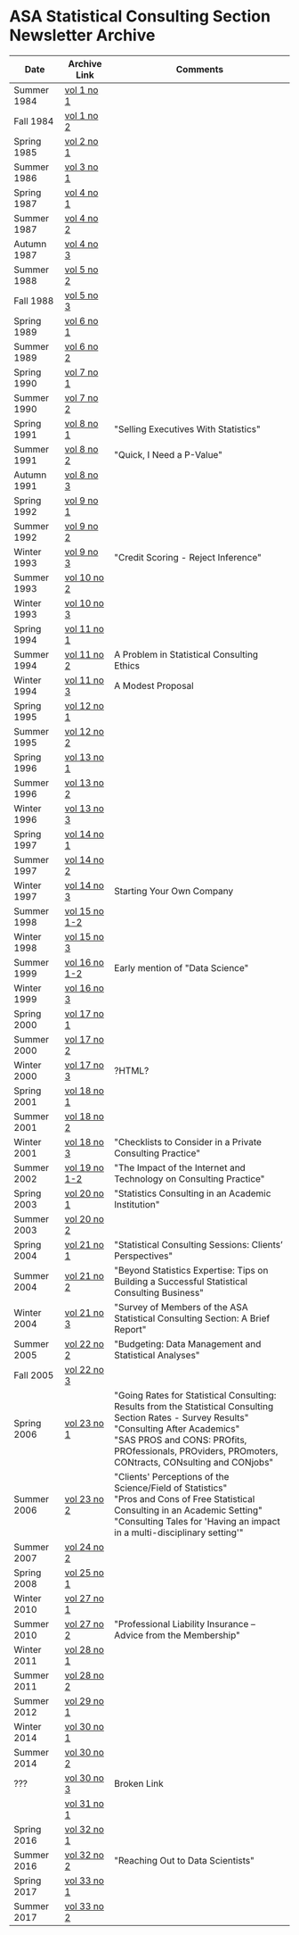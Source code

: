 # ASA Statistical Consulting Section Newsletter Archive 



|Date|Archive Link|Comments|
|---|---|---|
|Summer 1984| [vol 1 no 1](https://web.archive.org/web/20221010212437id_/https://higherlogicdownload.s3.amazonaws.com/AMSTAT/f6e8f6fd-6343-44e2-aa52-8b4e405c5457/UploadedImages/Newsletters/1980s/Stat%20Consulting%20newsletter%201.1%20June%201984.pdf)||
|Fall 1984| [vol 1 no 2](https://web.archive.org/web/20221010212353id_/https://higherlogicdownload.s3.amazonaws.com/AMSTAT/f6e8f6fd-6343-44e2-aa52-8b4e405c5457/UploadedImages/Newsletters/1980s/Stat%20Consulting%20newsletter%201.2%20Fall%201984.pdf) ||
|Spring 1985| [vol 2 no 1](https://web.archive.org/web/20221010212415id_/https://higherlogicdownload.s3.amazonaws.com/AMSTAT/f6e8f6fd-6343-44e2-aa52-8b4e405c5457/UploadedImages/Newsletters/1980s/Stat%20Consulting%20newsletter%202.1%20Spring%201985.pdf) | |
|Summer 1986| [vol 3 no 1](https://web.archive.org/web/20221010212425id_/https://higherlogicdownload.s3.amazonaws.com/AMSTAT/f6e8f6fd-6343-44e2-aa52-8b4e405c5457/UploadedImages/Newsletters/1980s/Stat%20Consulting%20newsletter%203.1%20Spring%201986.pdf)||
|Spring 1987| [vol 4 no 1](https://web.archive.org/web/20221010212443id_/https://higherlogicdownload.s3.amazonaws.com/AMSTAT/f6e8f6fd-6343-44e2-aa52-8b4e405c5457/UploadedImages/Newsletters/1980s/Stat%20Consulting%20newsletter%204.1%20Spring%201987.pdf) ||
|Summer 1987| [vol 4 no 2](https://web.archive.org/web/20221010212438id_/https://higherlogicdownload.s3.amazonaws.com/AMSTAT/f6e8f6fd-6343-44e2-aa52-8b4e405c5457/UploadedImages/Newsletters/1980s/Stat%20Consulting%20newsletter%204.2%20Summer%201987.pdf) ||
|Autumn 1987| [vol 4 no 3](https://web.archive.org/web/20221010212405id_/https://higherlogicdownload.s3.amazonaws.com/AMSTAT/f6e8f6fd-6343-44e2-aa52-8b4e405c5457/UploadedImages/Newsletters/1980s/Stat%20Consulting%20newsletter%204.3%20Autumn%201987.pdf) ||
|Summer 1988| [vol 5 no 2](https://web.archive.org/web/20221010212435id_/https://higherlogicdownload.s3.amazonaws.com/AMSTAT/f6e8f6fd-6343-44e2-aa52-8b4e405c5457/UploadedImages/Newsletters/1980s/Stat%20Consulting%20newsletter%205.2%20Summer%201988.pdf) ||
|Fall 1988| [vol 5 no 3](https://web.archive.org/web/20221010212447id_/https://higherlogicdownload.s3.amazonaws.com/AMSTAT/f6e8f6fd-6343-44e2-aa52-8b4e405c5457/UploadedImages/Newsletters/1980s/Stat%20Consulting%20newsletter%205.3%20Fall%201988.pdf) ||
|Spring 1989| [vol 6 no 1](https://web.archive.org/web/20221010212457id_/https://higherlogicdownload.s3.amazonaws.com/AMSTAT/f6e8f6fd-6343-44e2-aa52-8b4e405c5457/UploadedImages/Newsletters/1980s/Stat%20Consulting%20newsletter%206.1%20Spring%201989.pdf) ||
|Summer 1989| [vol 6 no 2](https://web.archive.org/web/20221010212421id_/https://higherlogicdownload.s3.amazonaws.com/AMSTAT/f6e8f6fd-6343-44e2-aa52-8b4e405c5457/UploadedImages/Newsletters/1980s/Stat%20Consulting%20newsletter%206.2%20Summer%201989.pdf) || 
|Spring 1990| [vol 7 no 1](https://web.archive.org/web/20221010212429id_/https://higherlogicdownload.s3.amazonaws.com/AMSTAT/f6e8f6fd-6343-44e2-aa52-8b4e405c5457/UploadedImages/Newsletters/1990s/Stat%20Consulting%20newsletter%207.1%20Spring%201990.pdf)|
|Summer 1990 | [vol 7 no 2](https://web.archive.org/web/20221010212351id_/https://higherlogicdownload.s3.amazonaws.com/AMSTAT/f6e8f6fd-6343-44e2-aa52-8b4e405c5457/UploadedImages/Newsletters/1990s/Stat%20Consulting%20newsletter%207.2%20Summer%201990.pdf) ||
|Spring 1991 | [vol 8 no 1](https://web.archive.org/web/20221010212427/https://higherlogicdownload.s3.amazonaws.com/AMSTAT/f6e8f6fd-6343-44e2-aa52-8b4e405c5457/UploadedImages/Newsletters/1990s/Stat%20Consulting%20newsletter%208.1%20Spring%201991.pdf) |"Selling Executives With Statistics"|
|Summer 1991 | [vol 8 no 2](https://web.archive.org/web/20221010212409id_/https://higherlogicdownload.s3.amazonaws.com/AMSTAT/f6e8f6fd-6343-44e2-aa52-8b4e405c5457/UploadedImages/Newsletters/1990s/Stat%20Consulting%20newsletter%208.2%20Summer%201991.pdf) | "Quick, I Need a P-Value" |
|Autumn 1991 | [vol 8 no 3](https://web.archive.org/web/20221010212456id_/https://higherlogicdownload.s3.amazonaws.com/AMSTAT/f6e8f6fd-6343-44e2-aa52-8b4e405c5457/UploadedImages/Newsletters/1990s/Stat%20Consulting%20newsletter%208.3%20Autumn%201991.pdf) | |
|Spring 1992 | [vol 9 no 1](https://web.archive.org/web/20221010212355id_/https://higherlogicdownload.s3.amazonaws.com/AMSTAT/f6e8f6fd-6343-44e2-aa52-8b4e405c5457/UploadedImages/Newsletters/1990s/Stat%20Consulting%20newsletter%209.1%20Spring%201992.pdf) | |
|Summer 1992 | [vol 9 no 2](https://web.archive.org/web/20221010212422id_/https://higherlogicdownload.s3.amazonaws.com/AMSTAT/f6e8f6fd-6343-44e2-aa52-8b4e405c5457/UploadedImages/Newsletters/1990s/Stat%20Consulting%20newsletter%209.2%20Summer%201992.pdf) | |
|Winter 1993 | [vol 9 no 3](https://web.archive.org/web/20221010212444id_/https://higherlogicdownload.s3.amazonaws.com/AMSTAT/f6e8f6fd-6343-44e2-aa52-8b4e405c5457/UploadedImages/Newsletters/1990s/Stat%20Consulting%20newsletter%209.3%20Winter%201993.pdf) | "Credit Scoring - Reject Inference" |
|Summer 1993 | [vol 10 no 2](https://web.archive.org/web/20221010223520id_/https://higherlogicdownload.s3.amazonaws.com/AMSTAT/f6e8f6fd-6343-44e2-aa52-8b4e405c5457/UploadedImages/Newsletters/1990s/Stat%20Consulting%20newsletter%2010.2%20Summer%201993.pdf) | |
|Winter 1993 | [vol 10 no 3](https://web.archive.org/web/20221010212522id_/https://higherlogicdownload.s3.amazonaws.com/AMSTAT/f6e8f6fd-6343-44e2-aa52-8b4e405c5457/UploadedImages/Newsletters/1990s/Stat%20Consulting%20newsletter%2010.3%20Winter%201993.pdf) | |
|Spring 1994 | [vol 11 no 1](https://web.archive.org/web/20221010212402id_/https://higherlogicdownload.s3.amazonaws.com/AMSTAT/f6e8f6fd-6343-44e2-aa52-8b4e405c5457/UploadedImages/Newsletters/1990s/Stat%20Consulting%20newsletter%2011.1%20Spring%201994.pdf) | |
|Summer 1994 | [vol 11 no 2](https://web.archive.org/web/20221010212503id_/https://higherlogicdownload.s3.amazonaws.com/AMSTAT/f6e8f6fd-6343-44e2-aa52-8b4e405c5457/UploadedImages/Newsletters/1990s/Stat%20Consulting%20newsletter%2011.2%20Summer%201994.pdf) | A Problem in Statistical Consulting Ethics|
|Winter 1994 | [vol 11 no 3](https://web.archive.org/web/20221010212423id_/https://higherlogicdownload.s3.amazonaws.com/AMSTAT/f6e8f6fd-6343-44e2-aa52-8b4e405c5457/UploadedImages/Newsletters/1990s/Stat%20Consulting%20newsletter%2011.3%20Winter%201994.pdf) |A Modest Proposal|
|Spring 1995 | [vol 12 no 1](https://web.archive.org/web/20070331051646id_/http://www.amstat.org:80/sections/cnsl/newsletter/pdf_archive/vol12no1.pdf) ||
|Summer 1995 | [vol 12 no 2](https://web.archive.org/web/20070331051646id_/http://www.amstat.org:80/sections/cnsl/newsletter/pdf_archive/vol12no2.pdf) ||
|Spring 1996 | [vol 13 no 1](https://web.archive.org/web/20070331051646id_/http://www.amstat.org:80/sections/cnsl/newsletter/pdf_archive/vol13no1.pdf) ||
|Summer 1996 | [vol 13 no 2](https://web.archive.org/web/20070331051646id_/http://www.amstat.org:80/sections/cnsl/newsletter/pdf_archive/vol13no2.pdf) ||
|Winter 1996 | [vol 13 no 3](https://web.archive.org/web/20070331051646id_/http://www.amstat.org:80/sections/cnsl/newsletter/pdf_archive/vol13no3.pdf) ||
|Spring 1997 | [vol 14 no 1](https://web.archive.org/web/20070331051646id_/http://www.amstat.org:80/sections/cnsl/newsletter/pdf_archive/vol14no1.pdf) ||
|Summer 1997 | [vol 14 no 2](https://web.archive.org/web/20070331051646id_/http://www.amstat.org:80/sections/cnsl/newsletter/pdf_archive/vol14no2.pdf) ||
|Winter 1997 | [vol 14 no 3](https://web.archive.org/web/20070331051646id_/http://www.amstat.org:80/sections/cnsl/newsletter/pdf_archive/vol14no3.pdf) | Starting Your Own Company |
|Summer 1998 | [vol 15 no 1-2](https://web.archive.org/web/20070331051646id_/http://www.amstat.org:80/sections/cnsl/newsletter/pdf_archive/vol15no1-2.pdf) ||
|Winter 1998 | [vol 15 no 3](https://web.archive.org/web/20070331051646id_/http://www.amstat.org:80/sections/cnsl/newsletter/pdf_archive/vol15no3.pdf) ||
|Summer 1999 | [vol 16 no 1-2](https://web.archive.org/web/20070331051646id_/http://www.amstat.org:80/sections/cnsl/newsletter/pdf_archive/vol16no1-2.pdf) | Early mention of "Data Science" |
|Winter 1999 | [vol 16 no 3](https://web.archive.org/web/20070331051646id_/http://www.amstat.org:80/sections/cnsl/newsletter/pdf_archive/vol16no3.pdf) |  |
|Spring 2000 | [vol 17 no 1](https://web.archive.org/web/20070331051646id_/http://www.amstat.org:80/sections/cnsl/newsletter/pdf_archive/vol17no1.pdf) ||
|Summer 2000 | [vol 17 no 2](https://web.archive.org/web/20070331051646id_/http://www.amstat.org:80/sections/cnsl/newsletter/pdf_archive/vol17no2.pdf) ||
|Winter 2000 | [vol 17 no 3](https://web.archive.org/web/20080226022338id_/http://www.amstat.org:80/sections/cnsl/newsletter/html_archive/vol17no3.html) | ?HTML? |
|Spring 2001 | [vol 18 no 1](https://web.archive.org/web/20070331051646id_/http://www.amstat.org:80/sections/cnsl/newsletter/pdf_archive/vol18no1.pdf) ||
|Summer 2001 | [vol 18 no 2](https://web.archive.org/web/20070331051646id_/http://www.amstat.org:80/sections/cnsl/newsletter/pdf_archive/vol18no2.pdf) ||
|Winter 2001 | [vol 18 no 3](https://web.archive.org/web/20070331051646id_/http://www.amstat.org:80/sections/cnsl/newsletter/pdf_archive/vol18no3.pdf) | "Checklists to Consider in a Private Consulting Practice" |
|Summer 2002 | [vol 19 no 1-2](https://web.archive.org/web/20070331051646id_/http://www.amstat.org:80/sections/cnsl/newsletter/pdf_archive/vol19no1-2.pdf) | "The Impact of the Internet and Technology on Consulting Practice" |
|Spring 2003 | [vol 20 no 1](https://web.archive.org/web/20070331051646id_/http://www.amstat.org:80/sections/cnsl/newsletter/pdf_archive/vol20no1.pdf) | "Statistics Consulting in an Academic Institution" |
|Summer 2003 | [vol 20 no 2](https://web.archive.org/web/20070331051646id_/http://www.amstat.org:80/sections/cnsl/newsletter/pdf_archive/vol20no2.pdf) ||
|Spring 2004 | [vol 21 no 1](https://web.archive.org/web/20070331051646id_/http://www.amstat.org:80/sections/cnsl/newsletter/pdf_archive/vol21no1.pdf) | "Statistical Consulting Sessions: Clients’ Perspectives" |
|Summer 2004 | [vol 21 no 2](https://web.archive.org/web/20070331051646id_/http://www.amstat.org:80/sections/cnsl/newsletter/pdf_archive/vol21no2.pdf) | "Beyond Statistics Expertise: Tips on Building a Successful Statistical Consulting Business" |
|Winter 2004 |[vol 21 no 3](https://web.archive.org/web/20070331051646id_/http://www.amstat.org:80/sections/cnsl/newsletter/pdf_archive/vol21no3.pdf) | "Survey of Members of the ASA Statistical Consulting Section: A Brief Report" |
|Summer 2005 |[vol 22 no 2](https://web.archive.org/web/20070331051646id_/http://www.amstat.org:80/sections/cnsl/newsletter/pdf_archive/vol22no2.pdf) | "Budgeting: Data Management and Statistical Analyses" |
|Fall 2005 | [vol 22 no 3](https://web.archive.org/web/20070331051646id_/http://www.amstat.org:80/sections/cnsl/newsletter/pdf_archive/vol22no3.pdf) ||
|Spring 2006 | [vol 23 no 1](https://web.archive.org/web/20070331051646id_/http://www.amstat.org:80/sections/cnsl/newsletter/pdf_archive/vol23no1.pdf) | "Going Rates for Statistical Consulting: Results from the Statistical Consulting Section Rates - Survey Results" <br/> "Consulting After Academics" <br/> "SAS PROS and CONS: PROfits, PROfessionals, PROviders, PROmoters, CONtracts, CONsulting and CONjobs" <br/> |
|Summer 2006 | [vol 23 no 2](https://web.archive.org/web/20070331051646id_/http://www.amstat.org:80/sections/cnsl/newsletter/pdf_archive/vol23no2.pdf) | "Clients' Perceptions of the Science/Field of Statistics" <br/> "Pros and Cons of Free Statistical Consulting in an Academic Setting" <br/> "Consulting Tales for 'Having an impact in a multi-disciplinary setting'" |
|Summer 2007 |[vol 24 no 2](https://web.archive.org/web/20220302214037id_/https://www.glaserconsult.com/docs/editorials/vol24no2.pdf) ||
|Spring 2008 |[vol 25 no 1](https://web.archive.org/web/20130307024532id_/http://www.amstat.org/sections/cnsl/newsletter/pdf_archive/vol25no1.pdf) ||
|Winter 2010 |[vol 27 no 1](https://web.archive.org/web/20220307180921id_/https://higherlogicdownload.s3.amazonaws.com/AMSTAT/f6e8f6fd-6343-44e2-aa52-8b4e405c5457/UploadedImages/Newsletters/2010%20v27.1%20CNSL%20Newsletter.pdf) ||
|Summer 2010 |[vol 27 no 2](https://web.archive.org/web/20220307194040id_/https://higherlogicdownload.s3.amazonaws.com/AMSTAT/f6e8f6fd-6343-44e2-aa52-8b4e405c5457/UploadedImages/Newsletters/2010%20v27.2%20CNSL%20Newsletter.pdf) | "Professional Liability Insurance – Advice from the Membership" |
|Winter 2011 |[vol 28 no 1](https://web.archive.org/web/20210331051646id_/https://higherlogicdownload.s3.amazonaws.com/AMSTAT/f6e8f6fd-6343-44e2-aa52-8b4e405c5457/UploadedImages/Newsletters/2011%20v28.1%20CNSL%20Newsletter.pdf) ||
|Summer 2011 | [vol 28 no 2](https://web.archive.org/web/20220307200929id_/https://higherlogicdownload.s3.amazonaws.com/AMSTAT/f6e8f6fd-6343-44e2-aa52-8b4e405c5457/UploadedImages/Newsletters/2011%20v28.2%20CNSL%20Newsletter.pdf) ||
|Summer 2012 | [vol 29 no 1](https://web.archive.org/web/20220307201014id_/https://higherlogicdownload.s3.amazonaws.com/AMSTAT/f6e8f6fd-6343-44e2-aa52-8b4e405c5457/UploadedImages/Newsletters/2012%20v29.1%20CNSL%20Newsletter.pdf) ||
|Winter 2014 | [vol 30 no 1](https://web.archive.org/web/20220307200952id_/https://higherlogicdownload.s3.amazonaws.com/AMSTAT/f6e8f6fd-6343-44e2-aa52-8b4e405c5457/UploadedImages/Newsletters/2014%20v30.1%20CNSL%20Newsletter.pdf) ||
|Summer 2014 | [vol 30 no 2](https://web.archive.org/web/20220307201113id_/https://higherlogicdownload.s3.amazonaws.com/AMSTAT/f6e8f6fd-6343-44e2-aa52-8b4e405c5457/UploadedImages/Newsletters/2014%20v30.2%20CNSL%20Newsletter.pdf) ||
| ??? |[vol 30 no 3](https://web.archive.org/web/20210331051646id_/https://higherlogicdownload.s3.amazonaws.com/AMSTAT/f6e8f6fd-6343-44e2-aa52-8b4e405c5457/UploadedFiles/StatisticalConsultant_v30no3.pdf) | Broken Link |
||[vol 31 no 1](https://web.archive.org/web/20210331051646id_/https://higherlogicdownload.s3.amazonaws.com/AMSTAT/f6e8f6fd-6343-44e2-aa52-8b4e405c5457/UploadedImages/StatisticalConsultant_v31no1.pdf) ||
|Spring 2016 | [vol 32 no 1](https://web.archive.org/web/20210331051646id_/https://higherlogicdownload.s3.amazonaws.com/AMSTAT/f6e8f6fd-6343-44e2-aa52-8b4e405c5457/UploadedImages/StatisticalConsultant_v32no1.pdf) ||
|Summer 2016 | [vol 32 no 2](https://web.archive.org/web/20210331051646id_/https://higherlogicdownload.s3.amazonaws.com/AMSTAT/f6e8f6fd-6343-44e2-aa52-8b4e405c5457/UploadedImages/Newsletters/2000s/StatisticalConsultant_v32no2.pdf)| "Reaching Out to Data Scientists" |
|Spring 2017 | [vol 33 no 1](https://web.archive.org/web/20210331051646id_/https://higherlogicdownload.s3.amazonaws.com/AMSTAT/f6e8f6fd-6343-44e2-aa52-8b4e405c5457/UploadedImages/Newsletters/2000s/StatisticalConsultant_Vol33No1.pdf)||
|Summer 2017 |[vol 33 no 2](https://web.archive.org/web/20220307225503id_/https://higherlogicdownload.s3.amazonaws.com/AMSTAT/f6e8f6fd-6343-44e2-aa52-8b4e405c5457/UploadedImages/Newsletters/2000s/StatisticalConsultant_Vol33No2.pdf)||




